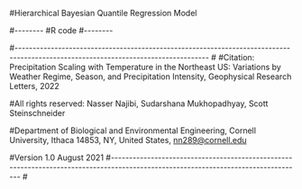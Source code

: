 #Hierarchical Bayesian Quantile Regression Model

#--------
#R code
#--------


#----------------------------------------------------------------------------------------------------------------------------------- #
#Citation: Precipitation Scaling with Temperature in the Northeast US: Variations by Weather Regime, Season, and Precipitation Intensity, Geophysical Research Letters, 2022

#All rights reserved: Nasser Najibi, Sudarshana Mukhopadhyay, Scott Steinschneider

#Department of Biological and Environmental Engineering, Cornell University, Ithaca 14853, NY, United States, nn289@cornell.edu

#Version 1.0 August 2021
#----------------------------------------------------------------------------------------------------------------------------------- #
